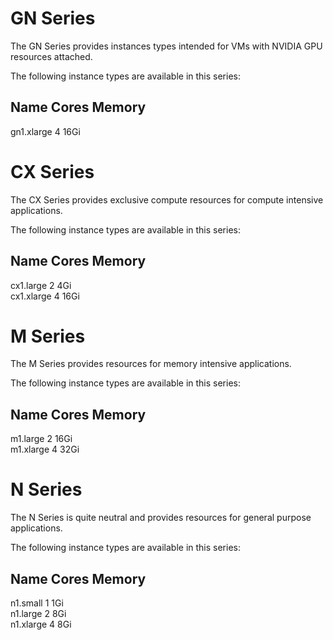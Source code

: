 # GN Series
The GN Series provides instances types intended for VMs with NVIDIA
GPU resources attached.

The following instance types are available in this series:

Name        Cores  Memory
-------------------------
gn1.xlarge  4      16Gi  


# CX Series
The CX Series provides exclusive compute resources for compute
intensive applications.

The following instance types are available in this series:

Name        Cores  Memory
-------------------------
cx1.large   2      4Gi   
cx1.xlarge  4      16Gi  


# M Series
The M Series provides resources for memory intensive applications.

The following instance types are available in this series:

Name       Cores  Memory
------------------------
m1.large   2      16Gi  
m1.xlarge  4      32Gi  


# N Series
The N Series is quite neutral and provides resources for general
purpose applications.

The following instance types are available in this series:

Name       Cores  Memory
------------------------
n1.small   1      1Gi   
n1.large   2      8Gi   
n1.xlarge  4      8Gi   


